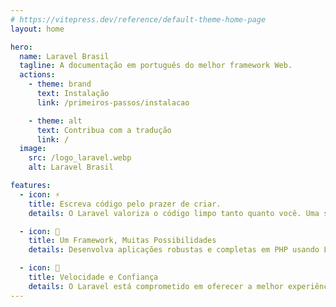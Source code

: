 ```yaml
---
# https://vitepress.dev/reference/default-theme-home-page
layout: home

hero:
  name: Laravel Brasil
  tagline: A documentação em português do melhor framework Web.
  actions:
    - theme: brand
      text: Instalação
      link: /primeiros-passos/instalacao

    - theme: alt
      text: Contribua com a tradução
      link: /
  image:
    src: /logo_laravel.webp
    alt: Laravel Brasil

features:
  - icon: ⚡
    title: Escreva código pelo prazer de criar.
    details: O Laravel valoriza o código limpo tanto quanto você. Uma sintaxe simples e elegante coloca funcionalidades incríveis ao seu alcance. Cada recurso foi cuidadosamente pensado para oferecer uma experiência incrível ao desenvolvedor.

  - icon: 🚀
    title: Um Framework, Muitas Possibilidades
    details: Desenvolva aplicações robustas e completas em PHP usando Laravel e <a href="https://livewire.laravel.com/" target="_blank">Livewire</a>. Prefere JavaScript? Crie um frontend monolítico com <a href="https://react.dev/" target="_blank">React</a> ou <a href="https://vuejs.org/" target="_blank">Vue</a> integrando Laravel com <a href="https://v2.inertiajs.com/" target="_blank">Inertia</a>. <br> Ou deixe que o Laravel funcione como uma API backend poderosa para sua aplicação <a href="https://nuxt.com/" target="_blank">Nuxt</a>, mobile ou outro frontend. De qualquer forma, nossos kits de início farão você ser produtivo em minutos.

  - icon: 🧪
    title: Velocidade e Confiança
    details: O Laravel está comprometido em oferecer a melhor experiência de testes que você pode imaginar. Chega de testes frágeis que são um pesadelo para manter. APIs de teste elegantes, geração de dados no banco e testes de navegador sem complicação permitem que você faça deploy com confiança.
---
```


<style>
.VPImage[alt="Laravel Brasil"] {
    border-radius: 12px;
}
</style>

